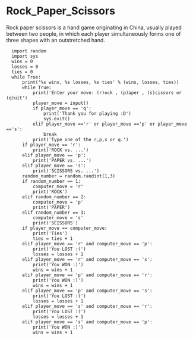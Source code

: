 # Rock_Paper_Scissors
Rock paper scissors is a hand game originating in China, usually played between two people, in which each player simultaneously forms one of three shapes with an outstretched hand.

      import random
      import sys
      wins = 0
      losses = 0
      ties = 0
      while True:
          print('%s wins, %s losses, %s ties' % (wins, losses, ties))
          while True:
              print('Enter your move: (r)ock , (p)aper , (s)cissors or (q)uit')
              player_move = input()
              if player_move == 'q':
                  print('Thank you for playing :D')
                  sys.exit()
              elif player_move =='r' or player_move =='p' or player_move =='s':
                  break
              print('Type one of the r,p,s or q.')
          if player_move == 'r':
              print('ROCK vs. ...')
          elif player_move == 'p':
              print('PAPER vs. ...')
          elif player_move == 's':
              print('SCISSORS vs. ...')
          random_number = random.randint(1,3)
          if random_number == 1:
              computer_move = 'r'
              print('ROCK')
          elif random_number == 2:
              computer_move = 'p'
              print('PAPER')
          elif random_number == 3:
              computer_move = 's'
              print('SCISSORS')
          if player_move == computer_move:
              print('Ties')
              ties = ties + 1
          elif player_move == 'r' and computer_move == 'p':
              print('You LOST :(')
              losses = losses + 1
          elif player_move == 'r' and computer_move == 's':
              print('You WON :)')
              wins = wins + 1
          elif player_move == 'p' and computer_move == 'r':
              print('You WON :)')
              wins = wins + 1
          elif player_move == 'p' and computer_move == 's':
              print('You LOST :(')
              losses = losses + 1
          elif player_move == 's' and computer_move == 'r':
              print('You LOST :(')
              losses = losses + 1
          elif player_move == 's' and computer_move == 'p':
              print('You WON :)')
              wins = wins + 1


